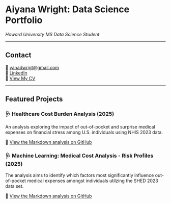 # Aiyana Wright: Data Science Portfolio

*Howard University MS Data Science Student*

---

## Contact

📧 [yanadwrigt@gmail.com](mailto:yanadwrigt@gmail.com)  
🔗 [LinkedIn](https://www.linkedin.com/in/aiyanawright/)  
📄 [View My CV](2025_Digital_Resume.html)

---

## Featured Projects

### 🩺 Healthcare Cost Burden Analysis (2025)

An analysis exploring the impact of out-of-pocket and surprise medical expenses on financial stress among U.S. individuals using NHIS 2023 data.

📄 [View the Markdown analysis on GitHub](https://github.com/aiyanaw1/aiyanaw1.github.io/blob/892534b9c4d79c9f398a0078a7bc0173df799aec/Final.md)

### 🩺 Machine Learning: Medical Cost Analysis - Risk Profiles (2025)

The analysis aims to identify which factors most significantly influence out-of-pocket medical expenses amongst individuals utilzing the SHED 2023 data set. 

📄 [View the Markdown analysis on GitHub](https://github.com/aiyanaw1/aiyanaw1.github.io/blob/ed0c050c7a515f8684b1f954ff37d5a80cae46d1/Medical_Cost_Analysis.md)

